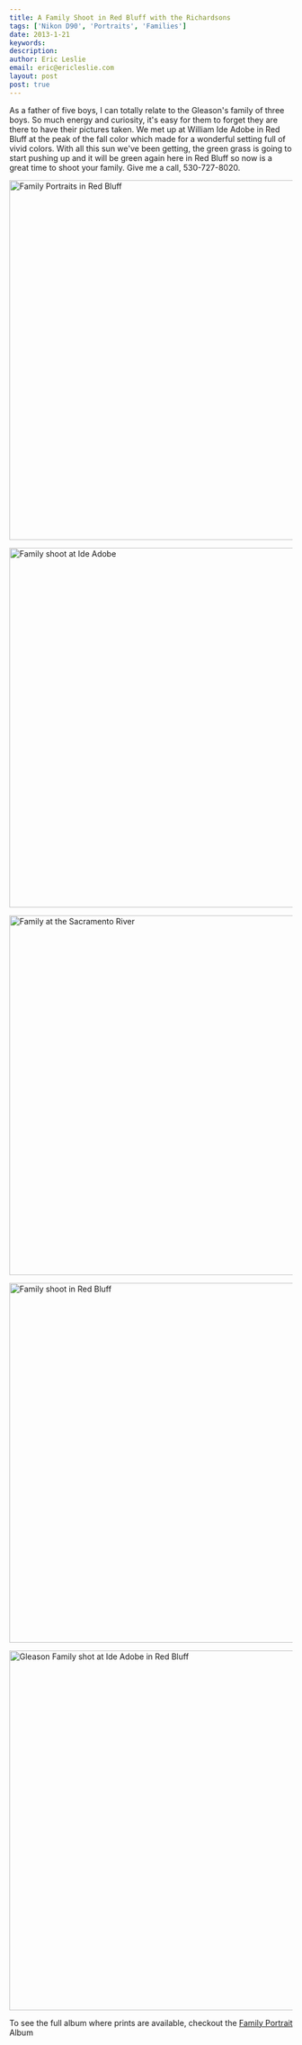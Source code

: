 ```yaml
---
title: A Family Shoot in Red Bluff with the Richardsons
tags: ['Nikon D90', 'Portraits', 'Families']
date: 2013-1-21
keywords: 
description: 
author: Eric Leslie
email: eric@ericleslie.com
layout: post
post: true
---
```


As a father of five boys, I can totally relate to the Gleason's family of three boys. So much energy and curiosity, it's easy for them to forget they are there to have their pictures taken. We met up at William Ide Adobe in Red Bluff at the peak of the fall color which made for a wonderful setting full of vivid colors. With all this sun we've been getting, the green grass is going to start pushing up and it will be green again here in Red Bluff so now is a great time to shoot your family. Give me a call, 530-727-8020.

<a href="http://www.lesliephotos.com/Families/Richardsons/26531588_p9gNDX#!i=2216660989&k=tfK8SbP&lb=1&s=A"><img src="http://www.lesliephotos.com/Families/Richardsons/i-tfK8SbP/2/XL/DSC_7345-XL.jpg" alt="Family Portraits in Red Bluff" width="640"></a>

<a href="http://www.lesliephotos.com/Families/Richardsons/26531588_p9gNDX#!i=2218172148&k=cRM8Fbx&lb=1&s=A" ><img src="http://www.lesliephotos.com/Families/Richardsons/i-cRM8Fbx/0/L/DSC_7355-L.jpg" alt="Family shoot at Ide Adobe" width="640"></a>

<a href="http://www.lesliephotos.com/Families/Richardsons/26531588_p9gNDX#!i=2218187292&k=7p4WTNs&lb=1&s=A" ><img src="http://www.lesliephotos.com/Families/Richardsons/i-7p4WTNs/0/XL/DSC_7376-XL.jpg" alt="Family at the Sacramento River" width="640"></a>

<a href="http://www.lesliephotos.com/Families/Richardsons/26531588_p9gNDX#!i=2218362679&k=RCkxzbx&lb=1&s=A" ><img src="http://www.lesliephotos.com/Families/Richardsons/i-RCkxzbx/0/L/DSC_7402-L.jpg" alt="Family shoot in Red Bluff" width="640"></a>

<a href="http://www.lesliephotos.com/Families/Richardsons/26531588_p9gNDX#!i=2216662277&k=2WrQmNz&lb=1&s=A" ><img src="http://www.lesliephotos.com/Families/Richardsons/i-2WrQmNz/1/XL/DSC_7466-XL.jpg" alt="Gleason Family shot at Ide Adobe in Red Bluff" width="640"></a>

To see the full album where prints are available, checkout the <a href="http://www.lesliephotos.com/Families/Richardsons/26531588_p9gNDX">Family Portrait</a> Album

